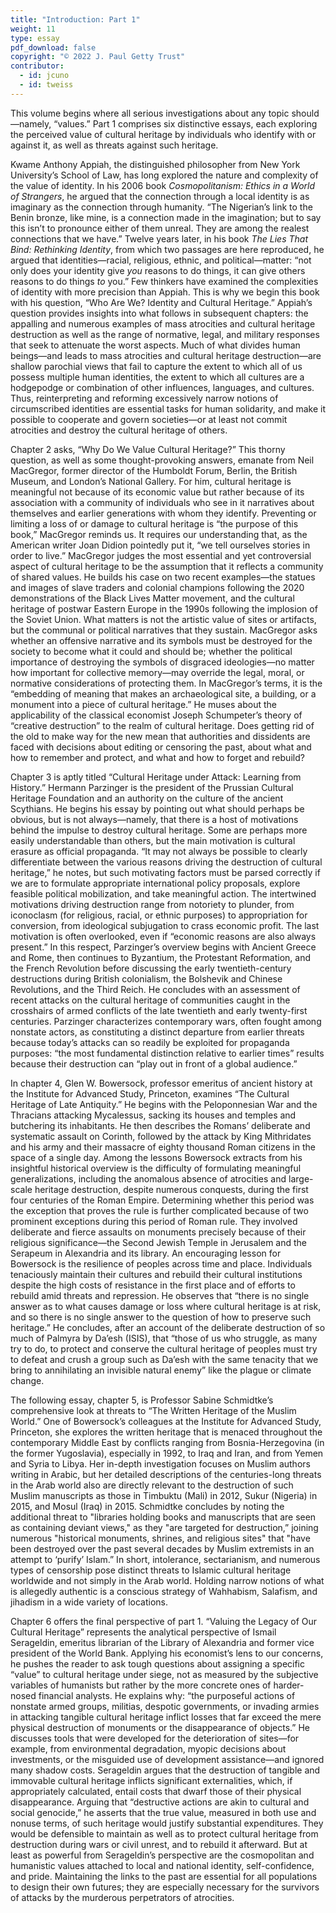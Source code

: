 ```yaml
---
title: "Introduction: Part 1"
weight: 11
type: essay
pdf_download: false
copyright: "© 2022 J. Paul Getty Trust"
contributor:
  - id: jcuno
  - id: tweiss
---
```


This volume begins where all serious investigations about any topic should—namely, “values.” Part 1 comprises six distinctive essays, each exploring the perceived value of cultural heritage by individuals who identify with or against it, as well as threats against such heritage.

Kwame Anthony Appiah, the distinguished philosopher from New York University’s School of Law, has long explored the nature and complexity of the value of identity. In his 2006 book *Cosmopolitanism: Ethics in a World of Strangers*, he argued that the connection through a local identity is as imaginary as the connection through humanity. “The Nigerian’s link to the Benin bronze, like mine, is a connection made in the imagination; but to say this isn’t to pronounce either of them unreal. They are among the realest connections that we have.” Twelve years later, in his book *The Lies That Bind: Rethinking Identity*, from which two passages are here reproduced, he argued that identities—racial, religious, ethnic, and political—matter: “not only does your identity give *you* reasons to do things, it can give others reasons to do things *to* you.” Few thinkers have examined the complexities of identity with more precision than Appiah. This is why we begin this book with his question, “Who Are We? Identity and Cultural Heritage.” Appiah’s question provides insights into what follows in subsequent chapters: the appalling and numerous examples of mass atrocities and cultural heritage destruction as well as the range of normative, legal, and military responses that seek to attenuate the worst aspects. Much of what divides human beings—and leads to mass atrocities and cultural heritage destruction—are shallow parochial views that fail to capture the extent to which all of us possess multiple human identities, the extent to which all cultures are a hodgepodge or combination of other influences, languages, and cultures. Thus, reinterpreting and reforming excessively narrow notions of circumscribed identities are essential tasks for human solidarity, and make it possible to cooperate and govern societies—or at least not commit atrocities and destroy the cultural heritage of others.

Chapter 2 asks, “Why Do We Value Cultural Heritage?” This thorny question, as well as some thought-provoking answers, emanate from Neil MacGregor, former director of the Humboldt Forum, Berlin, the British Museum, and London’s National Gallery. For him, cultural heritage is meaningful not because of its economic value but rather because of its association with a community of individuals who see in it narratives about themselves and earlier generations with whom they identify. Preventing or limiting a loss of or damage to cultural heritage is “the purpose of this book,” MacGregor reminds us. It requires our understanding that, as the American writer Joan Didion pointedly put it, “we tell ourselves stories in order to live.” MacGregor judges the most essential and yet controversial aspect of cultural heritage to be the assumption that it reflects a community of shared values. He builds his case on two recent examples—the statues and images of slave traders and colonial champions following the 2020 demonstrations of the Black Lives Matter movement, and the cultural heritage of postwar Eastern Europe in the 1990s following the implosion of the Soviet Union. What matters is not the artistic value of sites or artifacts, but the communal or political narratives that they sustain. MacGregor asks whether an offensive narrative and its symbols must be destroyed for the society to become what it could and should be; whether the political importance of destroying the symbols of disgraced ideologies—no matter how important for collective memory—may override the legal, moral, or normative considerations of protecting them. In MacGregor’s terms, it is the “embedding of meaning that makes an archaeological site, a building, or a monument into a piece of cultural heritage.” He muses about the applicability of the classical economist Joseph Schumpeter’s theory of “creative destruction” to the realm of cultural heritage. Does getting rid of the old to make way for the new mean that authorities and dissidents are faced with decisions about editing or censoring the past, about what and how to remember and protect, and what and how to forget and rebuild?

Chapter 3 is aptly titled “Cultural Heritage under Attack: Learning from History.” Hermann Parzinger is the president of the Prussian Cultural Heritage Foundation and an authority on the culture of the ancient Scythians. He begins his essay by pointing out what should perhaps be obvious, but is not always—namely, that there is a host of motivations behind the impulse to destroy cultural heritage. Some are perhaps more easily understandable than others, but the main motivation is cultural erasure as official propaganda. “It may not always be possible to clearly differentiate between the various reasons driving the destruction of cultural heritage,” he notes, but such motivating factors must be parsed correctly if we are to formulate appropriate international policy proposals, explore feasible political mobilization, and take meaningful action. The intertwined motivations driving destruction range from notoriety to plunder, from iconoclasm (for religious, racial, or ethnic purposes) to appropriation for conversion, from ideological subjugation to crass economic profit. The last motivation is often overlooked, even if “economic reasons are also always present.” In this respect, Parzinger’s overview begins with Ancient Greece and Rome, then continues to Byzantium, the Protestant Reformation, and the French Revolution before discussing the early twentieth-century destructions during British colonialism, the Bolshevik and Chinese Revolutions, and the Third Reich. He concludes with an assessment of recent attacks on the cultural heritage of communities caught in the crosshairs of armed conflicts of the late twentieth and early twenty-first centuries. Parzinger characterizes contemporary wars, often fought among nonstate actors, as constituting a distinct departure from earlier threats because today’s attacks can so readily be exploited for propaganda purposes: “the most fundamental distinction relative to earlier times” results because their destruction can “play out in front of a global audience.”

In chapter 4, Glen W. Bowersock, professor emeritus of ancient history at the Institute for Advanced Study, Princeton, examines “The Cultural Heritage of Late Antiquity.” He begins with the Peloponnesian War and the Thracians attacking Mycalessus, sacking its houses and temples and butchering its inhabitants. He then describes the Romans’ deliberate and systematic assault on Corinth, followed by the attack by King Mithridates and his army and their massacre of eighty thousand Roman citizens in the space of a single day. Among the lessons Bowersock extracts from his insightful historical overview is the difficulty of formulating meaningful generalizations, including the anomalous absence of atrocities and large-scale heritage destruction, despite numerous conquests, during the first four centuries of the Roman Empire. Determining whether this period was the exception that proves the rule is further complicated because of two prominent exceptions during this period of Roman rule. They involved deliberate and fierce assaults on monuments precisely because of their religious significance—the Second Jewish Temple in Jerusalem and the Serapeum in Alexandria and its library. An encouraging lesson for Bowersock is the resilience of peoples across time and place. Individuals tenaciously maintain their cultures and rebuild their cultural institutions despite the high costs of resistance in the first place and of efforts to rebuild amid threats and repression. He observes that “there is no single answer as to what causes damage or loss where cultural heritage is at risk, and so there is no single answer to the question of how to preserve such heritage.” He concludes, after an account of the deliberate destruction of so much of Palmyra by Da’esh (ISIS), that “those of us who struggle, as many try to do, to protect and conserve the cultural heritage of peoples must try to defeat and crush a group such as Da’esh with the same tenacity that we bring to annihilating an invisible natural enemy” like the plague or climate change.

The following essay, chapter 5, is Professor Sabine Schmidtke’s comprehensive look at threats to “The Written Heritage of the Muslim World.” One of Bowersock’s colleagues at the Institute for Advanced Study, Princeton, she explores the written heritage that is menaced throughout the contemporary Middle East by conflicts ranging from Bosnia-Herzegovina (in the former Yugoslavia), especially in 1992, to Iraq and Iran, and from Yemen and Syria to Libya. Her in-depth investigation focuses on Muslim authors writing in Arabic, but her detailed descriptions of the centuries-long threats in the Arab world also are directly relevant to the destruction of such Muslim manuscripts as those in Timbuktu (Mali) in 2012, Sukur (Nigeria) in 2015, and Mosul (Iraq) in 2015. Schmidtke concludes by noting the additional threat to "libraries holding books and manuscripts that are seen as containing deviant views," as they "are targeted for destruction,” joining numerous "historical monuments, shrines, and religious sites" that "have been destroyed over the past several decades by Muslim extremists in an attempt to ‘purify’ Islam.” In short, intolerance, sectarianism, and numerous types of censorship pose distinct threats to Islamic cultural heritage worldwide and not simply in the Arab world. Holding narrow notions of what is allegedly authentic is a conscious strategy of Wahhabism, Salafism, and jihadism in a wide variety of locations.

Chapter 6 offers the final perspective of part 1. “Valuing the Legacy of Our Cultural Heritage” represents the analytical perspective of Ismail Serageldin, emeritus librarian of the Library of Alexandria and former vice president of the World Bank. Applying his economist’s lens to our concerns, he pushes the reader to ask tough questions about assigning a specific “value” to cultural heritage under siege, not as measured by the subjective variables of humanists but rather by the more concrete ones of harder-nosed financial analysts. He explains why: “the purposeful actions of nonstate armed groups, militias, despotic governments, or invading armies in attacking tangible cultural heritage inflict losses that far exceed the mere physical destruction of monuments or the disappearance of objects.” He discusses tools that were developed for the deterioration of sites—for example, from environmental degradation, myopic decisions about investments, or the misguided use of development assistance—and ignored many shadow costs. Serageldin argues that the destruction of tangible and immovable cultural heritage inflicts significant externalities, which, if appropriately calculated, entail costs that dwarf those of their physical disappearance. Arguing that “destructive actions are akin to cultural and social genocide,” he asserts that the true value, measured in both use and nonuse terms, of such heritage would justify substantial expenditures. They would be defensible to maintain as well as to protect cultural heritage from destruction during wars or civil unrest, and to rebuild it afterward. But at least as powerful from Serageldin’s perspective are the cosmopolitan and humanistic values attached to local and national identity, self-confidence, and pride. Maintaining the links to the past are essential for all populations to design their own futures; they are especially necessary for the survivors of attacks by the murderous perpetrators of atrocities.
